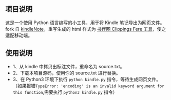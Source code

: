 ## 项目说明

这是一个使用 Python 语言编写的小工具，用于将 Kindle 笔记导出为网页文件。fork 自 [kindleNote](https://github.com/cyang812/kindleNote)，重写生成的 html 样式为 [书伴网 Clippings Fere 工具](https://bookfere.com/tools#ClippingsFere)，使之适配移动端。

## 使用说明
- 1、从 kindle 中拷贝出标注文件，重命名为 source.txt。
- 2、下载本项目源码，使用你的 source.txt 进行替换。
- 3、在 Python3 环境下执行 `python kindle.py` 指令，等待生成网页文件。
（如果报错`TypeError: 'encoding' is an invalid keyword argument for this function`,需要执行 `python3 kindle.py` 指令）
